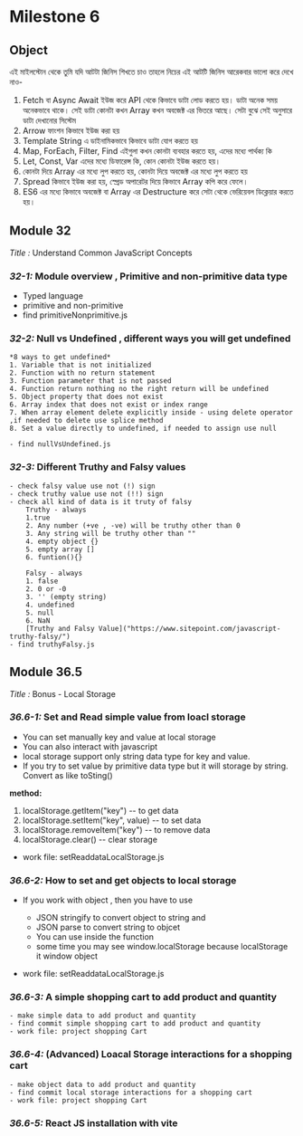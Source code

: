 # Milestone 6

## Object

এই মাইলস্টোন থেকে তুমি যদি আটটা জিনিস শিখতে চাও তাহলে নিচের এই আটটি জিনিস আরেকবার ভালো করে দেখে নাও-

1. Fetch বা Async Await ইউজ করে API থেকে কিভাবে ডাটা লোড করতে হয়। ডাটা অনেক সময় অনেকভাবে থাকে। সেই ডাটা কোনটা কখন Array কখন অবজেক্ট এর ভিতরে আছে। সেটা বুঝে সেই অনুসারে ডাটা দেখানোর সিস্টেম
2. Arrow ফাংশন কিভাবে ইউজ করা হয়
3. Template String এ ডাইনামিকভাবে কিভাবে ডাটা যোগ করতে হয়
4. Map, ForEach, Filter, Find এইগুলা কখন কোনটা ব্যবহার করতে হয়, এদের মধ্যে পার্থক্য কি
5. Let, Const, Var এদের মধ্যে ডিফারেন্স কি, কোন কোনটা ইউজ করতে হয়।
6. কোনটা দিয়ে Array এর মধ্যে লুপ করতে হয়, কোনটা দিয়ে অবজেক্ট এর মধ্যে লুপ করতে হয়
7. Spread কিভাবে ইউজ করা হয়, স্প্রেড অপারেটর দিয়ে কিভাবে Array কপি করে ফেলে।
8. ES6 এর মধ্যে কিভাবে অবজেক্ট বা Array এর Destructure করে সেটা থেকে ভেরিয়েবল ডিক্লেয়ার করতে হয়।

## Module 32

_Title :_ Understand Common JavaScript Concepts

### _32-1:_ Module overview , Primitive and non-primitive data type

- Typed language
- primitive and non-primitive
- find primitiveNonprimitive.js

### _32-2:_ Null vs Undefined , different ways you will get undefined

    *8 ways to get undefined*
    1. Variable that is not initialized
    2. Function with no return statement
    3. Function parameter that is not passed
    4. Function return nothing no the right return will be undefined
    5. Object property that does not exist
    6. Array index that does not exist or index range
    7. When array element delete explicitly inside - using delete operator ,if needed to delete use splice method
    8. Set a value directly to undefined, if needed to assign use null

    - find nullVsUndefined.js

### _32-3:_ Different Truthy and Falsy values

    - check falsy value use not (!) sign
    - check truthy value use not (!!) sign
    - check all kind of data is it truty of falsy
        Truthy - always
        1.true
        2. Any number (+ve , -ve) will be truthy other than 0
        3. Any string will be truthy other than ""
        4. empty object {}
        5. empty array []
        6. funtion(){}

        Falsy - always
        1. false
        2. 0 or -0
        3. '' (empty string)
        4. undefined
        5. null
        6. NaN
        [Truthy and Falsy Value]("https://www.sitepoint.com/javascript-truthy-falsy/")
    - find truthyFalsy.js

## Module 36.5

_Title :_ Bonus - Local Storage

### _36.6-1:_ Set and Read simple value from loacl storage

- You can set manually key and value at local storage
- You can also interact with javascript
- local storage support only string data type for key and value.
- If you try to set value by primitive data type but it will storage by string. Convert as like toSting()

**method:**

1. localStorage.getItem("key") -- to get data
2. localStorage.setItem("key", value) -- to set data
3. localStorage.removeItem("key") -- to remove data
4. localStorage.clear() -- clear storage

- work file: setReaddataLocalStorage.js

### _36.6-2:_ How to set and get objects to local storage

- If you work with object , then you have to use

  - JSON stringify to convert object to string and
  - JSON parse to convert string to objcet
  - You can use inside the function
  - some time you may see window.localStorage because localStorage it window object

- work file: setReaddataLocalStorage.js

### _36.6-3:_ A simple shopping cart to add product and quantity

    - make simple data to add product and quantity
    - find commit simple shopping cart to add product and quantity
    - work file: project shopping Cart

### _36.6-4:_ (Advanced) Loacal Storage interactions for a shopping cart

    - make object data to add product and quantity
    - find commit local storage interactions for a shopping cart
    - work file: project shopping Cart

### _36.6-5:_ React JS installation with vite

